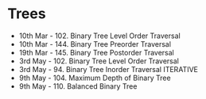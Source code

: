 # Trees


- 10th Mar - 102. Binary Tree Level Order Traversal
- 10th Mar - 144. Binary Tree Preorder Traversal
- 19th Mar - 145. Binary Tree Postorder Traversal
- 3rd May - 102. Binary Tree Level Order Traversal
- 3rd May - 94. Binary Tree Inorder Traversal ITERATIVE
- 9th May - 104. Maximum Depth of Binary Tree
- 9th May - 110. Balanced Binary Tree
